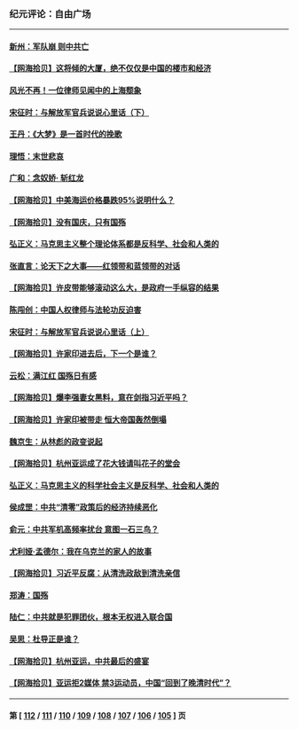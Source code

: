 ### 纪元评论：自由广场
---
#### [新州：军队崩 则中共亡](../../pages/nsc993/n14091321.md) 
#### [【网海拾贝】这将倾的大厦，绝不仅仅是中国的楼市和经济](../../pages/nsc993/n14091299.md) 
#### [风光不再！一位律师见闻中的上海颓象](../../pages/nsc993/n14091280.md) 
#### [宋征时：与解放军官兵说说心里话（下）](../../pages/nsc993/n14090950.md) 
#### [王丹：《大梦》是一首时代的挽歌](../../pages/nsc993/n14090218.md) 
#### [理悟：末世悲哀](../../pages/nsc993/n14090239.md) 
#### [广和：念奴娇· 斩红龙](../../pages/nsc993/n14090227.md) 
#### [【网海拾贝】中美海运价格暴跌95%说明什么？](../../pages/nsc993/n14090212.md) 
#### [【网海拾贝】没有国庆，只有国殇](../../pages/nsc993/n14087799.md) 
#### [弘正义：马克思主义整个理论体系都是反科学、社会和人类的](../../pages/nsc993/n14087194.md) 
#### [张直言：论天下之大事——红领带和蓝领带的对话](../../pages/nsc993/n14087488.md) 
#### [【网海拾贝】许皮带能够滚动这么大，是政府一手纵容的结果](../../pages/nsc993/n14087186.md) 
#### [陈闯创：中国人权律师与法轮功反迫害](../../pages/nsc993/n14086954.md) 
#### [宋征时：与解放军官兵说说心里话（上）](../../pages/nsc993/n14086910.md) 
#### [【网海拾贝】许家印进去后，下一个是谁？](../../pages/nsc993/n14085853.md) 
#### [云松：满江红 国殇日有感](../../pages/nsc993/n14085842.md) 
#### [【网海拾贝】爆李强妻女黑料，意在剑指习近平吗？](../../pages/nsc993/n14085361.md) 
#### [【网海拾贝】许家印被带走 恒大帝国轰然倒塌](../../pages/nsc993/n14084263.md) 
#### [魏京生：从林彪的政变说起](../../pages/nsc993/n14084255.md) 
#### [【网海拾贝】杭州亚运成了花大钱请叫花子的堂会](../../pages/nsc993/n14083160.md) 
#### [弘正义：马克思主义的科学社会主义是反科学、社会和人类的](../../pages/nsc993/n14083124.md) 
#### [侯成罡：中共“清零”政策后的经济持续恶化](../../pages/nsc993/n14083084.md) 
#### [俞元：中共军机高频率扰台 意图一石三鸟？](../../pages/nsc993/n14082855.md) 
#### [尤利娅‧孟德尔：我在乌克兰的家人的故事](../../pages/nsc993/n14081436.md) 
#### [【网海拾贝】习近平反腐：从清洗政敌到清洗亲信](../../pages/nsc993/n14082325.md) 
#### [郑涛：国殇](../../pages/nsc993/n14082279.md) 
#### [陆仁：中共就是犯罪团伙，根本无权进入联合国](../../pages/nsc993/n14082227.md) 
#### [吴思：杜导正是谁？](../../pages/nsc993/n14082201.md) 
#### [【网海拾贝】杭州亚运，中共最后的盛宴](../../pages/nsc993/n14081352.md) 
#### [【网海拾贝】亚运拒2媒体 禁3运动员，中国“回到了晚清时代”？](../../pages/nsc993/n14080503.md) 

---
#### 第 [ [112](./112.md) / [111](./111.md) / [110](./110.md) / [109](./109.md) / [108](./108.md) / [107](./107.md) / [106](./106.md) / [105](./105.md) ] 页
